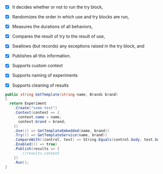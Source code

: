 
* [x] It decides whether or not to run the try block,
* [x] Randomizes the order in which use and try blocks are run,
* [x] Measures the durations of all behaviors,
* [x] Compares the result of try to the result of use,
* [x] Swallows (but records) any exceptions raised in the try block, and
* [x] Publishes all this information.
* [x] Supports custom context
* [x] Supports naming of experiments
* [x] Supports cleaning of results






```csharp
public string GetTemplate(string name, Brands brand)
{
  return Experiment
    .Create("some-test")
    .Context(context => {
      context.name = name;
      context.brand = brand;
    })
    .Use(() => GetTemplateEmbedded(name, brand))
    .Try(() => GetTemplateService(name, brand))
    .CompareWith((control, test) => String.Equals(control.body, test.body, StringComparison.OrdinalIgnoreCase))
    .Enabled(() => true)
    .Publish(results => {
        //results.context
    })
    .Run();
}
```
